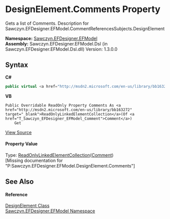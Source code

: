 # DesignElement.Comments Property 
 

Gets a list of Comments. Description for Sawczyn.EFDesigner.EFModel.CommentReferencesSubjects.DesignElement

**Namespace:**&nbsp;<a href="N_Sawczyn_EFDesigner_EFModel">Sawczyn.EFDesigner.EFModel</a><br />**Assembly:**&nbsp;Sawczyn.EFDesigner.EFModel.Dsl (in Sawczyn.EFDesigner.EFModel.Dsl.dll) Version: 1.3.0.0

## Syntax

**C#**<br />
``` C#
public virtual <a href="http://msdn2.microsoft.com/en-us/library/bb163272" target="_blank">ReadOnlyLinkedElementCollection</a><<a href="T_Sawczyn_EFDesigner_EFModel_Comment">Comment</a>> Comments { get; }
```

**VB**<br />
``` VB
Public Overridable ReadOnly Property Comments As <a href="http://msdn2.microsoft.com/en-us/library/bb163272" target="_blank">ReadOnlyLinkedElementCollection</a>(Of <a href="T_Sawczyn_EFDesigner_EFModel_Comment">Comment</a>)
	Get
```

<a href="https://github.com/msawczyn/EFDesigner/tree/master/src/Dsl/GeneratedCode/DomainClasses.cs#L9650" title="View the source code">View Source</a><br />

#### Property Value
Type: <a href="http://msdn2.microsoft.com/en-us/library/bb163272" target="_blank">ReadOnlyLinkedElementCollection</a>(<a href="T_Sawczyn_EFDesigner_EFModel_Comment">Comment</a>)<br />\[Missing <value> documentation for "P:Sawczyn.EFDesigner.EFModel.DesignElement.Comments"\]

## See Also


#### Reference
<a href="T_Sawczyn_EFDesigner_EFModel_DesignElement">DesignElement Class</a><br /><a href="N_Sawczyn_EFDesigner_EFModel">Sawczyn.EFDesigner.EFModel Namespace</a><br />